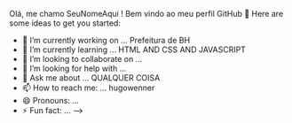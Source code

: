 Olá, me chamo SeuNomeAqui ! 
Bem vindo ao meu perfil GitHub 👋
Here are some ideas to get you started:

- 🔭 I’m currently working on ... Prefeitura de BH
- 🌱 I’m currently learning ... HTML AND CSS AND JAVASCRIPT
- 👯 I’m looking to collaborate on ...
- 🤔 I’m looking for help with ...
- 💬 Ask me about ... QUALQUER COISA
- 📫 How to reach me: ... hugowenner
- 😄 Pronouns: ...
- ⚡ Fun fact: ...
-->
